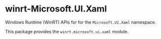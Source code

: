 <!-- warning: Please don't edit this file. It was automatically generated. -->

# winrt-Microsoft.UI.Xaml

Windows Runtime (WinRT) APIs for for the `Microsoft.UI.Xaml` namespace.

This package provides the `winrt.microsoft.ui.xaml` module.
